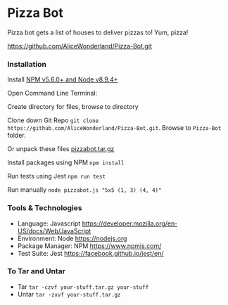 # Pizza Bot
Pizza bot gets a list of houses to deliver pizzas to! Yum, pizza!

https://github.com/AliceWonderland/Pizza-Bot.git

### Installation
Install [NPM v5.6.0+ and Node v8.9.4+](https://nodejs.org/en/download/)

Open Command Line Terminal:

Create directory for files, browse to directory

Clone down Git Repo `git clone https://github.com/AliceWonderland/Pizza-Bot.git`. Browse to `Pizza-Bot` folder.
 
Or unpack these files [pizzabot.tar.gz](https://github.com/AliceWonderland/Pizza-Bot/blob/master/assets/pizzabot.tar.gz)

Install packages using NPM `npm install`

Run tests using Jest `npm run test`

Run manually `node pizzabot.js "5x5 (1, 3) (4, 4)"`

### Tools & Technologies
* Language: Javascript https://developer.mozilla.org/en-US/docs/Web/JavaScript
* Environment: Node https://nodejs.org
* Package Manager: NPM https://www.npmjs.com/
* Test Suite: Jest https://facebook.github.io/jest/en/

### To Tar and Untar
* Tar `tar -czvf your-stuff.tar.gz your-stuff`
* Untar `tar -zxvf your-stuff.tar.gz`